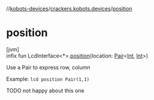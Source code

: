 //[kobots-devices](../../index.md)/[crackers.kobots.devices](index.md)/[position](position.md)

# position

[jvm]\
infix fun LcdInterface&lt;*&gt;.[position](position.md)(location: [Pair](https://kotlinlang.org/api/latest/jvm/stdlib/kotlin/-pair/index.html)&lt;[Int](https://kotlinlang.org/api/latest/jvm/stdlib/kotlin/-int/index.html), [Int](https://kotlinlang.org/api/latest/jvm/stdlib/kotlin/-int/index.html)&gt;)

Use a Pair to express row, column

Example: `lcd position Pair(1,1)`

TODO not happy about this one
